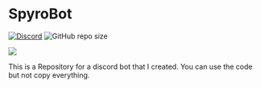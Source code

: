 # SpyroBot

[![Discord](https://img.shields.io/discord/621427447879172096?color=697EC6&label=Discord&logo=Discord)](https://discord.gg/kcb3jke)
![GitHub repo size](https://img.shields.io/github/repo-size/Bat-Husky/SpyroBot?label=Code%20size)

![](https://bat-husky.github.io/spyrobot_github.png)

This is a Repository for a discord bot that I created.
You can use the code but not copy everything.
